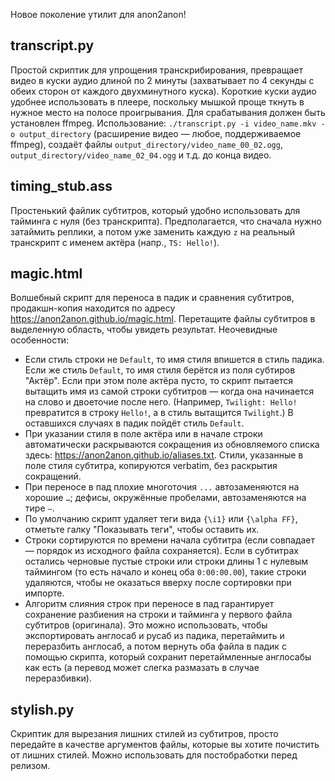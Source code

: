Новое поколение утилит для anon2anon!

## transcript.py

Простой скриптик для упрощения транскрибирования, превращает видео в куски аудио длиной по 2 минуты (захватывает по 4 секунды с обеих сторон от каждого двухминутного куска). Короткие куски аудио удобнее использовать в плеере, поскольку мышкой проще ткнуть в нужное место на полосе проигрывания. Для срабатывания должен быть установлен ffmpeg. Использование: `./transcript.py -i video_name.mkv -o output_directory` (расширение видео — любое, поддерживаемое ffmpeg), создаёт файлы `output_directory/video_name_00_02.ogg`, `output_directory/video_name_02_04.ogg` и т.д. до конца видео.

## timing_stub.ass

Простенький файлик субтитров, который удобно использовать для тайминга с нуля (без транскрипта). Предполагается, что сначала нужно затаймить реплики, а потом уже заменить каждую `z` на реальный транскрипт с именем актёра (напр., `TS: Hello!`).

## magic.html

Волшебный скрипт для переноса в падик и сравнения субтитров, продакшн-копия находится по адресу https://anon2anon.github.io/magic.html. Перетащите файлы субтитров в выделенную область, чтобы увидеть результат. Неочевидные особенности:
- Если стиль строки не `Default`, то имя стиля впишется в стиль падика. Если же стиль `Default`, то имя стиля берётся из поля субтиров "Актёр". Если при этом поле актёра пусто, то скрипт пытается вытащить имя из самой строки субтитров — когда она начинается на слово и двоеточие после него. (Например, `Twilight: Hello!` превратится в строку `Hello!`, а в стиль вытащится `Twilight`.) В оставшихся случаях в падик пойдёт стиль `Default`.
- При указании стиля в поле актёра или в начале строки автоматически раскрываются сокращения из обновляемого списка здесь: https://anon2anon.github.io/aliases.txt. Стили, указанные в поле стиля субтитра, копируются verbatim, без раскрытия сокращений.
- При переносе в пад плохие многоточия `...` автозаменяются на хорошие `…`; дефисы, окружённые пробелами, автозаменяются на тире `—`.
- По умолчанию скрипт удаляет теги вида `{\i1}` или `{\alpha FF}`, отметьте галку "Показывать теги", чтобы оставить их.
- Строки сортируются по времени начала субтитра (если совпадает — порядок из исходного файла сохраняется). Если в субтитрах остались черновые пустые строки или строки длины 1 с нулевым таймингом (то есть начало и конец оба `0:00:00.00`), такие строки удаляются, чтобы не оказаться вверху после сортировки при импорте.
- Алгоритм слияния строк при переносе в пад гарантирует сохранение разбиения на строки и тайминга у первого файла субтитров (оригинала). Это можно использовать, чтобы экспортировать англосаб и русаб из падика, перетаймить и переразбить англосаб, а потом вернуть оба файла в падик с помощью скрипта, который сохранит перетаймленные англосабы как есть (а перевод может слегка размазать в случае переразбивки).

## stylish.py

Скриптик для вырезания лишних стилей из субтитров, просто передайте в качестве аргументов файлы, которые вы хотите почистить от лишних стилей. Можно использовать для постобработки перед релизом.
